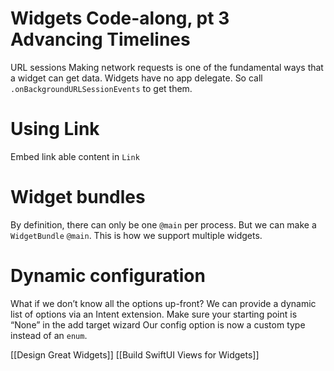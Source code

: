 # Widgets Code-along, pt 3 Advancing Timelines
URL sessions
Making network requests is one of the fundamental ways that a widget can get data.
Widgets have no app delegate.  So call `.onBackgroundURLSessionEvents` to get them.
# Using Link
Embed link able content in `Link`

# Widget bundles
By definition, there can only be one `@main` per process.  But we can make a `WidgetBundle` `@main`.  This is how we support multiple widgets.
# Dynamic configuration
What if we don’t know all the options up-front?  We can provide a dynamic list of options via an Intent extension.
Make sure your starting point is “None” in the add target wizard
Our config option is now a custom type instead of an `enum`.

[[Design Great Widgets]]
[[Build SwiftUI Views for Widgets]]
